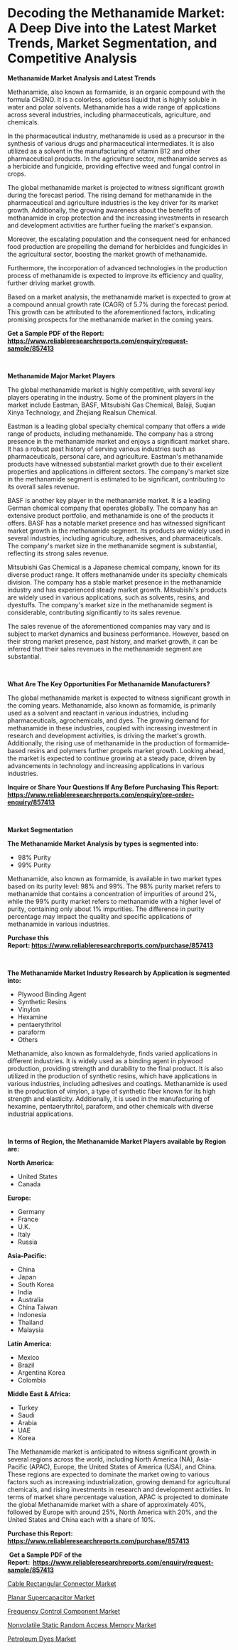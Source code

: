 <p><h1>Decoding the Methanamide Market: A Deep Dive into the Latest Market Trends, Market Segmentation, and Competitive Analysis</h1></p><p><strong>Methanamide Market Analysis and Latest Trends</strong></p>
<p><p>Methanamide, also known as formamide, is an organic compound with the formula CH3NO. It is a colorless, odorless liquid that is highly soluble in water and polar solvents. Methanamide has a wide range of applications across several industries, including pharmaceuticals, agriculture, and chemicals.</p><p>In the pharmaceutical industry, methanamide is used as a precursor in the synthesis of various drugs and pharmaceutical intermediates. It is also utilized as a solvent in the manufacturing of vitamin B12 and other pharmaceutical products. In the agriculture sector, methanamide serves as a herbicide and fungicide, providing effective weed and fungal control in crops.</p><p>The global methanamide market is projected to witness significant growth during the forecast period. The rising demand for methanamide in the pharmaceutical and agriculture industries is the key driver for its market growth. Additionally, the growing awareness about the benefits of methanamide in crop protection and the increasing investments in research and development activities are further fueling the market's expansion.</p><p>Moreover, the escalating population and the consequent need for enhanced food production are propelling the demand for herbicides and fungicides in the agricultural sector, boosting the market growth of methanamide.</p><p>Furthermore, the incorporation of advanced technologies in the production process of methanamide is expected to improve its efficiency and quality, further driving market growth.</p><p>Based on a market analysis, the methanamide market is expected to grow at a compound annual growth rate (CAGR) of 5.7% during the forecast period. This growth can be attributed to the aforementioned factors, indicating promising prospects for the methanamide market in the coming years.</p></p>
<p><strong>Get a Sample PDF of the Report:&nbsp; <a href="https://www.reliableresearchreports.com/enquiry/request-sample/857413">https://www.reliableresearchreports.com/enquiry/request-sample/857413</a></strong></p>
<p>&nbsp;</p>
<p><strong>Methanamide Major Market Players</strong></p>
<p><p>The global methanamide market is highly competitive, with several key players operating in the industry. Some of the prominent players in the market include Eastman, BASF, Mitsubishi Gas Chemical, Balaji, Suqian Xinya Technology, and Zhejiang Realsun Chemical.</p><p>Eastman is a leading global specialty chemical company that offers a wide range of products, including methanamide. The company has a strong presence in the methanamide market and enjoys a significant market share. It has a robust past history of serving various industries such as pharmaceuticals, personal care, and agriculture. Eastman's methanamide products have witnessed substantial market growth due to their excellent properties and applications in different sectors. The company's market size in the methanamide segment is estimated to be significant, contributing to its overall sales revenue.</p><p>BASF is another key player in the methanamide market. It is a leading German chemical company that operates globally. The company has an extensive product portfolio, and methanamide is one of the products it offers. BASF has a notable market presence and has witnessed significant market growth in the methanamide segment. Its products are widely used in several industries, including agriculture, adhesives, and pharmaceuticals. The company's market size in the methanamide segment is substantial, reflecting its strong sales revenue.</p><p>Mitsubishi Gas Chemical is a Japanese chemical company, known for its diverse product range. It offers methanamide under its specialty chemicals division. The company has a stable market presence in the methanamide industry and has experienced steady market growth. Mitsubishi's products are widely used in various applications, such as solvents, resins, and dyestuffs. The company's market size in the methanamide segment is considerable, contributing significantly to its sales revenue.</p><p>The sales revenue of the aforementioned companies may vary and is subject to market dynamics and business performance. However, based on their strong market presence, past history, and market growth, it can be inferred that their sales revenues in the methanamide segment are substantial.</p></p>
<p>&nbsp;</p>
<p><strong>What Are The Key Opportunities For Methanamide Manufacturers?</strong></p>
<p><p>The global methanamide market is expected to witness significant growth in the coming years. Methanamide, also known as formamide, is primarily used as a solvent and reactant in various industries, including pharmaceuticals, agrochemicals, and dyes. The growing demand for methanamide in these industries, coupled with increasing investment in research and development activities, is driving the market's growth. Additionally, the rising use of methanamide in the production of formamide-based resins and polymers further propels market growth. Looking ahead, the market is expected to continue growing at a steady pace, driven by advancements in technology and increasing applications in various industries.</p></p>
<p><strong>Inquire or Share Your Questions If Any Before Purchasing This Report: <a href="https://www.reliableresearchreports.com/enquiry/pre-order-enquiry/857413">https://www.reliableresearchreports.com/enquiry/pre-order-enquiry/857413</a></strong></p>
<p>&nbsp;</p>
<p><strong>Market Segmentation</strong></p>
<p><strong>The Methanamide Market Analysis by types is segmented into:</strong></p>
<p><ul><li>98% Purity</li><li>99% Purity</li></ul></p>
<p><p>Methanamide, also known as formamide, is available in two market types based on its purity level: 98% and 99%. The 98% purity market refers to methanamide that contains a concentration of impurities of around 2%, while the 99% purity market refers to methanamide with a higher level of purity, containing only about 1% impurities. The difference in purity percentage may impact the quality and specific applications of methanamide in various industries.</p></p>
<p><strong>Purchase this Report:&nbsp;<a href="https://www.reliableresearchreports.com/purchase/857413">https://www.reliableresearchreports.com/purchase/857413</a></strong></p>
<p>&nbsp;</p>
<p><strong>The Methanamide Market Industry Research by Application is segmented into:</strong></p>
<p><ul><li>Plywood Binding Agent</li><li>Synthetic Resins</li><li>Vinylon</li><li>Hexamine</li><li>pentaerythritol</li><li>paraform</li><li>Others</li></ul></p>
<p><p>Methanamide, also known as formaldehyde, finds varied applications in different industries. It is widely used as a binding agent in plywood production, providing strength and durability to the final product. It is also utilized in the production of synthetic resins, which have applications in various industries, including adhesives and coatings. Methanamide is used in the production of vinylon, a type of synthetic fiber known for its high strength and elasticity. Additionally, it is used in the manufacturing of hexamine, pentaerythritol, paraform, and other chemicals with diverse industrial applications.</p></p>
<p>&nbsp;</p>
<p><strong>In terms of Region, the Methanamide Market Players available by Region are:</strong></p>
<p>
    <p> <strong> North America: </strong>
        <ul>
            <li>United States</li>
            <li>Canada</li>
        </ul>
        </p> 
    <p> <strong> Europe: </strong>
        <ul>
            <li>Germany</li>
            <li>France</li>
            <li>U.K.</li>
            <li>Italy</li>
            <li>Russia</li>
        </ul>
        </p> 
    <p> <strong> Asia-Pacific: </strong>
        <ul>
            <li>China</li>
            <li>Japan</li>
            <li>South Korea</li>
            <li>India</li>
            <li>Australia</li>
            <li>China Taiwan</li>
            <li>Indonesia</li>
            <li>Thailand</li>
            <li>Malaysia</li>
        </ul>
        </p> 
    <p> <strong> Latin America: </strong>
        <ul>
            <li>Mexico</li>
            <li>Brazil</li>
            <li>Argentina Korea</li>
            <li>Colombia</li>
        </ul>
        </p> 
    <p> <strong> Middle East & Africa: </strong>
        <ul>
            <li>Turkey</li>
            <li>Saudi</li>
            <li>Arabia</li>
            <li>UAE</li>
            <li>Korea</li>
        </ul>
    </p>
    </p>
<p><p>The Methanamide market is anticipated to witness significant growth in several regions across the world, including North America (NA), Asia-Pacific (APAC), Europe, the United States of America (USA), and China. These regions are expected to dominate the market owing to various factors such as increasing industrialization, growing demand for agricultural chemicals, and rising investments in research and development activities. In terms of market share percentage valuation, APAC is projected to dominate the global Methanamide market with a share of approximately 40%, followed by Europe with around 25%, North America with 20%, and the United States and China each with a share of 10%.</p></p>
<p><strong>Purchase this Report: <a href="https://www.reliableresearchreports.com/purchase/857413">https://www.reliableresearchreports.com/purchase/857413</a></strong></p>
<p>&nbsp;<strong>Get a Sample PDF of the Report:&nbsp;&nbsp;<a href="https://www.reliableresearchreports.com/enquiry/request-sample/857413">https://www.reliableresearchreports.com/enquiry/request-sample/857413</a></strong></p>
<p><strong></strong></p>
<p><p><a href="https://medium.com/@nayanmongiarp23/cable-rectangular-connector-market-insights-into-market-cagr-market-trends-and-growth-strategies-bfd7f30cabb6">Cable Rectangular Connector Market</a></p><p><a href="https://medium.com/@yuvicharp23/planar-supercapacitor-market-outlook-industry-overview-and-forecast-2023-to-2030-135887f38eef">Planar Supercapacitor Market</a></p><p><a href="https://medium.com/@subhamgillrp23/frequency-control-component-market-analysis-and-sze-forecasted-for-period-from-2023-to-2030-f85fc61b3c16">Frequency Control Component Market</a></p><p><a href="https://medium.com/@ishankishanrp23/nonvolatile-static-random-access-memory-market-exploring-market-share-market-trends-and-future-aa8b8354c42a">Nonvolatile Static Random Access Memory Market</a></p><p><a href="https://github.com/CliffMedina6/Market-Research-Report-List-2/blob/main/petroleum-dyes-market.md">Petroleum Dyes Market</a></p></p>